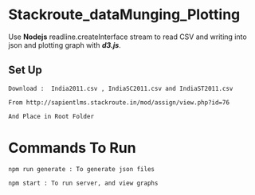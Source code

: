 # Stackroute_dataMunging_Plotting
Use **Nodejs** readline.createInterface stream to read CSV and writing into json and plotting graph with ***d3.js***.

## Set Up
```
Download :  India2011.csv , IndiaSC2011.csv and IndiaST2011.csv 

From http://sapientlms.stackroute.in/mod/assign/view.php?id=76

And Place in Root Folder
```
# Commands To Run
```
npm run generate : To generate json files

npm start : To run server, and view graphs
```
